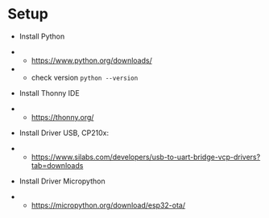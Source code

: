 # Setup 

- Install Python 
- - https://www.python.org/downloads/
- - check version `python --version`

- Install Thonny IDE
- - https://thonny.org/ 

- Install Driver USB, CP210x: 
- - https://www.silabs.com/developers/usb-to-uart-bridge-vcp-drivers?tab=downloads

- Install Driver Micropython 
- - https://micropython.org/download/esp32-ota/